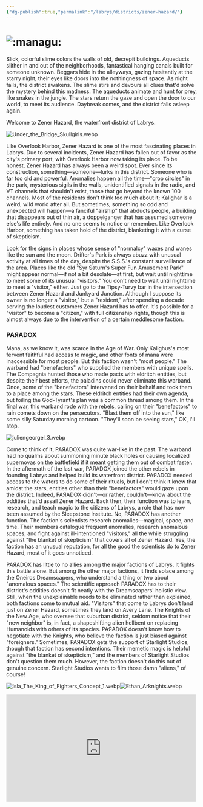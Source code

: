 ```yaml
---
{"dg-publish":true,"permalink":"/labrys/districts/zener-hazard/"}
---
```



# ![:managu:](https://cdn.discordapp.com/emojis/1044623301726711808.webp?size=44)

Slick, colorful slime colors the walls of old, decrepit buildings. Aqueducts slither in and out of the neighborhoods, fantastical hanging canals built for someone unknown. Beggars hide in the alleyways, gazing hesitantly at the starry night, their eyes like doors into the nothingness of space. As night falls, the district awakens. The slime stirs and devours all clues that'd solve the mystery behind this madness. The aqueducts animate and hunt for prey, like snakes in the jungle. The stars return the gaze and open the door to our world, to meet its audience. Daybreak comes, and the district falls asleep again.

Welcome to Zener Hazard, the waterfront district of Labrys.

![Under_the_Bridge_Skullgirls.webp](/img/user/Content/Images/Under_the_Bridge_Skullgirls.webp)

Like Overlook Harbor, Zener Hazard is one of the most fascinating places in Labrys. Due to several incidents, Zener Hazard has fallen out of favor as the city's primary port, with Overlook Harbor now taking its place. To be honest, Zener Hazard has always been a weird spot. Ever since its construction, something—someone—lurks in this district. Someone who is far too old and powerful. Anomalies happen all the time—"crop circles" in the park, mysterious sigils in the walls, unidentified signals in the radio, and VT channels that shouldn't exist, those that go beyond the known 100 channels. Most of the residents don't think too much about it; Kalighar is a weird, wild world after all. But sometimes, something so odd and unexpected will happen—a fanciful "airship" that abducts people, a building that disappears out of thin air, a doppelganger that has assumed someone else's life entirely. And no one seems to notice or remember. Like Overlook Harbor, something has taken hold of the district, blanketing it with a curse of skepticism.

Look for the signs in places whose sense of "normalcy" waxes and wanes like the sun and the moon. Drifter's Park is always abuzz with unusual activity at all times of the day, despite the S.S.S.'s constant surveillance of the area. Places like the old "Syr Saturn's Super Fun Amusement Park" might appear normal—if not a bit desolate—at first, but wait until nighttime to meet some of its unusual "visitors." You don't need to wait until nighttime to meet a "visitor," either. Just go to the Tipsy-Turvy bar in the intersection between Zener Hazard and Junkyard Junction. Although I suppose its owner is no longer a "visitor," but a "resident," after spending a decade serving the loudest customers Zener Hazard has to offer. It's possible for a "visitor" to become a "citizen," with full citizenship rights, though this is almost always due to the intervention of a certain meddlesome faction.

### PAЯADOX

Mana, as we know it, was scarce in the Age of War. Only Kalighus's most fervent faithful had access to magic, and other fonts of mana were inaccessible for most people. But this faction wasn't "most people." The warband had "benefactors" who supplied the members with unique spells. The Compagnia hunted those who made pacts with eldritch entities, but despite their best efforts, the paladins could never eliminate this warband. Once, some of the "benefactors" intervened on their behalf and took them to a place among the stars. These eldritch entities had their own agenda, but foiling the God-Tyrant's plan was a common thread among them. In the final war, this warband rode with the rebels, calling on their "benefactors" to rain comets down on the persecutors. "Blast them off into the sun," like some silly Saturday morning cartoon. "They'll soon be seeing stars," OK, I'll stop.

![juliengeorgel_3.webp](/img/user/Content/Images/juliengeorgel_3.webp)

Come to think of it, PAЯADOX was quite war-like in the past. The warband had no qualms about summoning minute black holes or causing localized supernovas on the battlefield if it meant getting them out of combat faster. In the aftermath of the last war, PAЯADOX joined the other rebels in founding Labrys and helped build its waterfront district. PAЯADOX needed access to the waters to do some of their rituals, but I don't think it knew that amidst the stars, entities other than their "benefactors" would gaze upon the district. Indeed, PAЯADOX didn't—or rather, couldn't—know about the oddities that'd assail Zener Hazard. Back then, their function was to learn, research, and teach magic to the citizens of Labrys, a role that has now been assumed by the Sleepstone Institute. No, PAЯADOX has another function. The faction's scientists research anomalies—magical, space, and time. Their members catalogue frequent anomalies, research anomalous spaces, and fight against ill-intentioned "visitors," all the while struggling against "the blanket of skepticism" that covers all of Zener Hazard. Yes, the faction has an unusual reputation, for all the good the scientists do to Zener Hazard, most of it goes unnoticed.

PAЯADOX has little to no allies among the major factions of Labrys. It fights this battle alone. But among the other major factions, it finds solace among the Oneiros Dreamscapers, who understand a thing or two about "anomalous spaces." The scientific approach PAЯADOX has to their district's oddities doesn't fit neatly with the Dreamscapers' holistic view. Still, when the unexplainable needs to be eliminated rather than explained, both factions come to mutual aid. "Visitors" that come to Labrys don't land just on Zener Hazard, sometimes they land on Avery Lane. The Knights of the New Age, who oversee that suburban district, seldom notice that their "new neighbor" is, in fact, a shapeshifting alien hellbent on replacing Humanoids with others of its species. PAЯADOX doesn't know how to negotiate with the Knights, who believe the faction is just biased against "foreigners." Sometimes, PAЯADOX gets the support of Starlight Studios, though that faction has second intentions. Their memetic magic is helpful against "the blanket of skepticism," and the members of Starlight Studios don't question them much. However, the faction doesn't do this out of genuine concern. Starlight Studios wants to film those damn "aliens," of course!

![Isla_The_King_of_Fighters_Concept_1.webp](/img/user/Content/Images/Isla_The_King_of_Fighters_Concept_1.webp)![Ethan_Arknights.webp](/img/user/Content/Images/Ethan_Arknights.webp)

<iframe width="500" height="281" src="https://www.youtube.com/embed/0XJxfbN36Uw" title="DAN DA DAN | OFFICIAL TRAILER 1" frameborder="0" allow="accelerometer; autoplay; clipboard-write; encrypted-media; gyroscope; picture-in-picture; web-share" referrerpolicy="strict-origin-when-cross-origin" allowfullscreen></iframe>